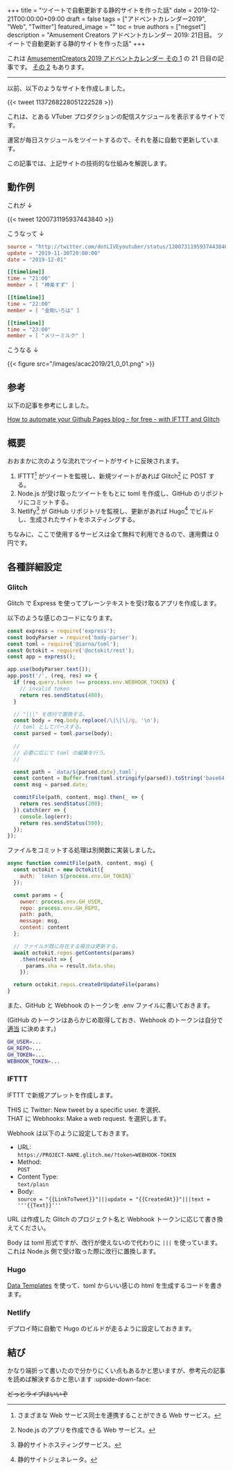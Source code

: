 +++
title =  "ツイートで自動更新する静的サイトを作った話"
date = 2019-12-21T00:00:00+09:00
draft = false
tags = ["アドベントカレンダー2019", "Web", "Twitter"]
featured_image = ""
toc = true
authors = ["negset"]
description = "Amusement Creators アドベントカレンダー 2019: 21日目。 ツイートで自動更新する静的サイトを作った話"
+++

これは [AmusementCreators 2019 アドベントカレンダー その 1](https://adventar.org/calendars/4152) の 21 日目の記事です。
[その 2](https://adventar.org/calendars/4561) もあります。

---

以前、以下のようなサイトを作成しました。

{{< tweet 1137268228051222528 >}}

これは、とある VTuber プロダクションの配信スケジュールを表示するサイトです。

運営が毎日スケジュールをツイートするので、それを基に自動で更新しています。

この記事では、上記サイトの技術的な仕組みを解説します。

## 動作例

これが ↓

{{< tweet 1200731195937443840 >}}

こうなって ↓

```toml
source = "http://twitter.com/dotLIVEyoutuber/status/1200731195937443840"
update = "2019-11-30T20:00:00"
date = "2019-12-01"

[[timeline]]
time = "21:00"
member = [ "神楽すず" ]

[[timeline]]
time = "22:00"
member = [ "金剛いろは" ]

[[timeline]]
time = "23:00"
member = [ "メリーミルク" ]
```

こうなる ↓

{{< figure src="/images/acac2019/21_0_01.png" >}}

## 参考

以下の記事を参考にしました。

[How to automate your Github Pages blog - for free - with IFTTT and Glitch](https://webrender.net/2017/11/23/automate-github-pages-ifttt-glitch.html)

## 概要

おおまかに次のような流れでツイートがサイトに反映されます。

1. IFTTT[^ifttt-is] がツイートを監視し、新規ツイートがあれば Glitch[^glitch-is] に POST する。
1. Node.js が受け取ったツイートをもとに toml を作成し、GitHub のリポジトリにコミットする。
1. Netlify[^netlify-is] が GitHub リポジトリを監視し、更新があれば Hugo[^hugo-is] でビルドし、生成されたサイトをホスティングする。

ちなみに、ここで使用するサービスは全て無料で利用できるので、運用費は 0 円です。

## 各種詳細設定

### Glitch

Glitch で Express を使ってプレーンテキストを受け取るアプリを作成します。

以下のような感じのコードになります。

```javascript
const express = require('express');
const bodyParser = require('body-parser');
const toml = require('@iarna/toml');
const Octokit = require('@octokit/rest');
const app = express();

app.use(bodyParser.text());
app.post('/', (req, res) => {
  if (req.query.token !== process.env.WEBHOOK_TOKEN) {
    // invalid token
    return res.sendStatus(400);
  }

  // "|||" を改行で置換する。
  const body = req.body.replace(/\|\|\|/g, '\n');
  // toml としてパースする。
  const parsed = toml.parse(body);
  
  //
  // 必要に応じて toml の編集を行う。
  //

  const path = `data/${parsed.date}.toml`;
  const content = Buffer.from(toml.stringify(parsed)).toString('base64');
  const msg = parsed.date;

  commitFile(path, content, msg).then(_ => {
    return res.sendStatus(200);
  }).catch(err => {
    console.log(err);
    return res.sendStatus(500);
  });
});
```

ファイルをコミットする処理は別関数に実装しました。

```javascript
async function commitFile(path, content, msg) {
  const octokit = new Octokit({
    auth: `token ${process.env.GH_TOKEN}`
  });

  const params = {
    owner: process.env.GH_USER,
    repo: process.env.GH_REPO,
    path: path,
    message: msg,
    content: content
  };

  // ファイルが既に存在する場合は更新する。
  await octokit.repos.getContents(params)
    .then(result => {
      params.sha = result.data.sha;
    });

  return octokit.repos.createOrUpdateFile(params)
}
```

また、GitHub と Webhook のトークンを .env ファイルに書いておきます。

(GitHub のトークンはあらかじめ取得しておき、Webhook のトークンは自分で [適当](https://www.uuidgenerator.net/) に決めます。)

```sh
GH_USER=...
GH_REPO=...
GH_TOKEN=...
WEBHOOK_TOKEN=...
```

### IFTTT

IFTTT で新規アプレットを作成します。

THIS に Twitter: New tweet by a specific user. を選択、  
THAT に Webhooks: Make a web request. を選択します。

Webhook は以下のように設定しておきます。

- URL:  
`https://PROJECT-NAME.glitch.me/?token=WEBHOOK-TOKEN`
- Method:  
`POST`
- Content Type:  
`text/plain`
- Body:  
`source = "{{LinkToTweet}}"|||update = "{{CreatedAt}}"|||text = '''{{Text}}'''`

URL は作成した Glitch のプロジェクト名と Webhook トークンに応じて書き換えてください。

Body は toml 形式ですが、改行が使えないので代わりに `|||` を使っています。これは Node.js 側で受け取った際に改行に置換します。

### Hugo

[Data Templates](https://gohugo.io/templates/data-templates/) を使って、toml からいい感じの html を生成するコードを書きます。

### Netlify

デプロイ時に自動で Hugo のビルドが走るように設定しておきます。

## 結び

かなり端折って書いたので分かりにくい点もあるかと思いますが、参考元の記事を読めば解決するかと思います :upside-down-face:

~~どっとライブはいいぞ~~

[^ifttt-is]: さまざまな Web サービス同士を連携することができる Web サービス。
[^glitch-is]: Node.js のアプリを作成できる Web サービス。
[^netlify-is]: 静的サイトホスティングサービス。
[^hugo-is]: 静的サイトジェネレータ。

